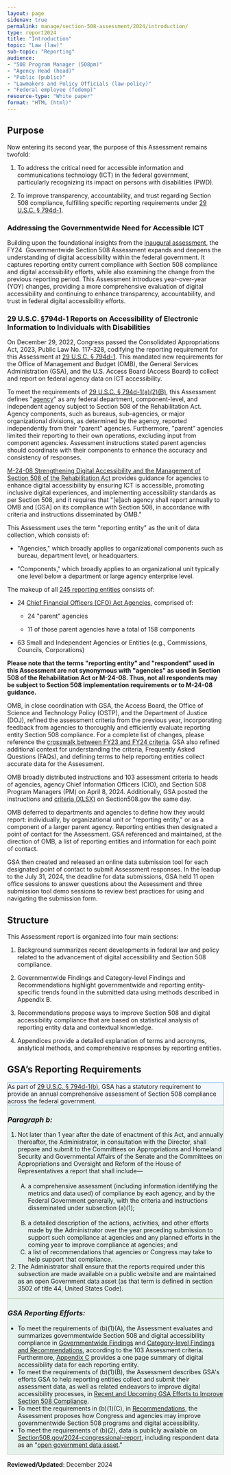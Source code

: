 ```yaml
---
layout: page
sidenav: true
permalink: manage/section-508-assessment/2024/introduction/
type: report2024
title: "Introduction"
topic: "Law (law)"
sub-topic: "Reporting"
audience:
- "508 Program Manager (508pm)"
- "Agency Head (head)"
- "Public (public)"
- "Lawmakers and Policy Officials (law-policy)"
- "Federal employee (fedemp)"
resource-type: "White paper"
format: "HTML (html)"
---
```

## Purpose
Now entering its second year, the purpose of this Assessment remains twofold:

1.  To address the critical need for accessible information and communications technology (ICT) in the federal government, particularly recognizing its impact on persons with disabilities (PWD).

2.  To improve transparency, accountability, and trust regarding Section 508 compliance, fulfilling specific reporting requirements under <a href="https://www.govinfo.gov/content/pkg/USCODE-2022-title29/html/USCODE-2022-title29-chap16-subchapV-sec794d-1.htm" target="_blank" class="usa-link--external">29 U.S.C. § 794d-1</a>.

### Addressing the Governmentwide Need for Accessible ICT
Building upon the foundational insights from the [inaugural assessment]({{site.baseurl}}/manage/section-508-assessment/2023/message-from-gsa-administrator/), the FY24  Governmentwide Section 508 Assessment expands and deepens the understanding of digital accessibility within the federal government. It captures reporting entity current compliance with Section 508 compliance and digital accessibility efforts, while also examining the change from the previous reporting period. This Assessment introduces year-over-year (YOY) changes, providing a more comprehensive evaluation of digital accessibility and continuing to enhance transparency, accountability, and trust in federal digital accessibility efforts.

### 29 U.S.C. §794d-1 Reports on Accessibility of Electronic Information to Individuals with Disabilities
On December 29, 2022, Congress passed the Consolidated Appropriations Act, 2023, Public Law No. 117-328, codifying the reporting requirement for this Assessment at <a href="https://www.govinfo.gov/content/pkg/USCODE-2022-title29/html/USCODE-2022-title29-chap16-subchapV-sec794d-1.htm" target="_blank" class="usa-link--external">29 U.S.C. § 794d-1</a>. This mandated new requirements for the Office of Management and Budget (OMB), the General Services Administration (GSA), and the U.S. Access Board (Access Board) to collect and report on federal agency data on ICT accessibility. 

To meet the requirements of <a href="https://www.govinfo.gov/content/pkg/USCODE-2022-title29/html/USCODE-2022-title29-chap16-subchapV-sec794d-1.htm" target="_blank" class="usa-link--external">29 U.S.C. § 794d-1(a)(2)(B)</a>, this Assessment defines "[agency]({{site.baseurl}}/manage/section-508-assessment/definition-of-terms/#agency)" as any federal department, component-level, and independent agency subject to Section 508 of the Rehabilitation Act. Agency components, such as bureaus, sub-agencies, or major organizational divisions, as determined by the agency, reported independently from their "parent" agencies. Furthermore, "parent" agencies limited their reporting to their own operations, excluding input from component agencies. Assessment instructions stated parent agencies should coordinate with their components to enhance the accuracy and consistency of responses.

<a href="https://www.whitehouse.gov/omb/management/ofcio/m-24-08-strengthening-digital-accessibility-and-the-management-of-section-508-of-the-rehabilitation-act/#anchorIGWA" target="_blank" class="usa-link--external">M-24-08 Strengthening Digital Accessibility and the Management of Section 508 of the Rehabilitation Act</a> provides guidance for agencies to enhance digital accessibility by ensuring ICT is accessible, promoting inclusive digital experiences, and implementing accessibility standards as per Section 508, and it requires that "[e]ach agency shall report annually to OMB and [GSA] on its compliance with Section 508, in accordance with criteria and instructions disseminated by OMB."

This Assessment uses the term "reporting entity" as the unit of data collection, which consists of:

* "Agencies," which broadly applies to organizational components such as bureau, department level, or headquarters.

* "Components," which broadly applies to an organizational unit typically one level below a department or large agency enterprise level.

The makeup of all [245 reporting entities]({{site.baseurl}}/manage/section-508-assessment/2024/appendix-c-reporting-entities/) consists of:

* 24 <a href="https://www.cio.gov/handbook/it-laws/cfo-act/" target="_blank" class="usa-link--external">Chief Financial Officers (CFO) Act Agencies</a>, comprised of:

  * 24 "parent" agencies

  * 11 of those parent agencies have a total of 158 components

* 63 Small and Independent Agencies or Entities (e.g., Commissions, Councils, Corporations)

**Please note that the terms "reporting entity" and "respondent" used in this Assessment are not synonymous with "agencies" as used in Section 508 of the Rehabilitation Act or M-24-08. Thus, not all respondents may be subject to Section 508 implementation requirements or to M-24-08 guidance.** 

OMB, in close coordination with GSA, the Access Board, the Office of Science and Technology Policy (OSTP), and the Department of Justice (DOJ), refined the assessment criteria from the previous year, incorporating feedback from agencies to thoroughly and efficiently evaluate reporting entity Section 508 compliance. For a complete list of changes, please reference the <a href="https://assets.section508.gov/files/reports/Governmentwide%20Section%20508%20Assessment%20criteria%20FY23%20to%20FY24%20Crosswalk.xlsx" target="_blank" class="usa-link--external">crosswalk between FY23 and FY24 criteria</a>. GSA also refined additional context for understanding the criteria, Frequently Asked Questions (FAQs), and defining terms to help reporting entities collect accurate data for the Assessment.

OMB broadly distributed instructions and 103 assessment criteria to heads of agencies, agency Chief Information Officers (CIO), and Section 508 Program Managers (PM) on April 8, 2024. Additionally, GSA posted the instructions and <a href="https://training.section508.gov/assets/files/assessment/2024/Data%20Dictionary%20for%20FY24%20Governmentwide%20Section%20508%20Assessment%20Final.xlsx" target="_blank" class="usa-link--external">criteria (XLSX)</a> on Section508.gov the same day. 

OMB deferred to departments and agencies to define how they would report: individually, by organizational unit or "reporting entity," or as a component of a larger parent agency. Reporting entities then designated a point of contact for the Assessment. GSA referenced and maintained, at the direction of OMB, a list of reporting entities and information for each point of contact.

GSA then created and released an online data submission tool for each designated point of contact to submit Assessment responses. In the leadup to the July 31, 2024, the deadline for data submissions, GSA held 11 open office sessions to answer questions about the Assessment and three submission tool demo sessions to review best practices for using and navigating the submission form.

## Structure
This Assessment report is organized into four main sections:

1.  Background summarizes recent developments in federal law and policy related to the advancement of digital accessibility and Section 508 compliance.

2.  Governmentwide Findings and Category-level Findings and Recommendations highlight governmentwide and reporting entity-specific trends found in the submitted data using methods described in Appendix B.

3.  Recommendations propose ways to improve Section 508 and digital accessibility compliance that are based on statistical analysis of reporting entity data and contextual knowledge.

4.  Appendices provide a detailed explanation of terms and acronyms, analytical methods, and comprehensive responses by reporting entities.

## GSA’s Reporting Requirements
<div style="width: 100%; border: 1px solid #72b2e6; background-color: #F3F8FC;" class="border-base radius-lg padding-1 margin-bottom-2">
   As part of <a href="https://www.govinfo.gov/content/pkg/USCODE-2022-title29/html/USCODE-2022-title29-chap16-subchapV-sec794d-1.htm" target="_blank" class="usa-link--external">29 U.S.C. § 794d-1(b)</a>, GSA has a statutory requirement to provide an annual comprehensive assessment of Section 508 compliance across the federal government.
</div>

<div style="width: 100%; border: 1px solid #C8D9C8; background-color: #E6F2ED;" class="border-base radius-lg padding-1 margin-bottom-2">
   <i><h3>Paragraph b:</h3></i>
   <ol class="list-item-spacer" type="1">
       <li>Not later than 1 year after the date of enactment of this Act, and annually thereafter, the Administrator, in consultation with the Director, shall prepare and submit to the Committees on Appropriations and Homeland Security and Governmental Affairs of the Senate and the Committees on Appropriations and Oversight and Reform of the House of Representatives a report that shall include&mdash;
           <ol type="A">
              <li style="margin-bottom:18px; margin-top: 18px;">a comprehensive assessment (including information identifying the metrics and data used) of compliance by each agency, and by the Federal Government generally, with the criteria and instructions disseminated under subsection (a)(1);</li>
              <li>a detailed description of the actions, activities, and other efforts made by the Administrator over the year preceding submission to support such compliance at agencies and any planned efforts in the coming year to improve compliance at agencies; and</li>
              <li>a list of recommendations that agencies or Congress may take to help support that compliance.</li>
           </ol>
       </li>
       <li>The Administrator shall ensure that the reports required under this subsection are made available on a public website and are maintained as an open Government data asset (as that term is defined in section 3502 of title 44, United States Code).</li>
   </ol>
</div>

<div style="width: 100%; border: 1px solid #C8D9C8; background-color: #E6F2ED;" class="border-base radius-lg padding-1">
   <i><h3>GSA Reporting Efforts:</h3></i>
   <ul class="list-item-spacer">
       <li>To meet the requirements of (b)(1)(A), the Assessment evaluates and summarizes governmentwide Section 508 and digital accessibility compliance in <a href="{{site.baseurl}}/manage/section-508-assessment/2024/findings/summary/">Governmentwide Findings</a> and <a href="{{site.baseurl}}/manage/section-508-assessment/2024/findings/category-overview/">Category-level Findings and Recommendations</a>, according to the 103 Assessment criteria. Furthermore, <a href="{{site.baseurl}}/manage/section-508-assessment/2024/appendix-c-overview/">Appendix C</a> provides a one page summary of digital accessibility data for each reporting entity.</li>
       <li>To meet the requirements of (b)(1)(B), the Assessment describes GSA's efforts GSA to help reporting entities collect and submit their assessment data, as well as related endeavors to improve digital accessibility processes, in <a href="{{site.baseurl}}/manage/section-508-assessment/2024/gsa-efforts-recent/">Recent and Upcoming GSA Efforts to Improve Section 508 Compliance</a>.</li>
       <li>To meet the requirements in (b)(1)(C), in <a href="{{site.baseurl}}/manage/section-508-assessment/2024/recommendations/">Recommendations</a>, the Assessment proposes how Congress and agencies may improve governmentwide Section 508 programs and digital accessibility.</li>
       <li>To meet the requirements of (b)(2), data is publicly available on <a href="{{site.baseurl}}/2024-congressional-report">Section508.gov/2024-congressional-report,</a> including respondent data as an "<a href="https://uscode.house.gov/view.xhtml?req=granuleid:USC-prelim-title44-section3502&amp;num=0&amp;edition=prelim" target="_blank" class="usa-link--external">open government data asset</a>."</li>
   </ul>
</div>

**Reviewed/Updated**: December 2024